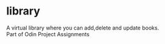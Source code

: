 # library
A virtual library where you can add,delete and update books.
<br>
Part of Odin Project Assignments

